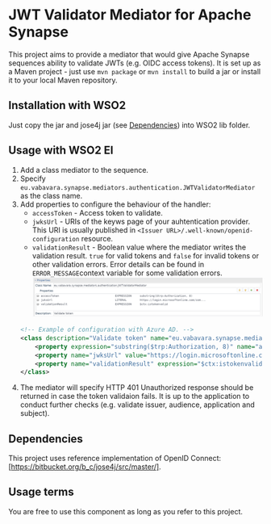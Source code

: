 # JWT Validator Mediator for Apache Synapse

This project aims to provide a mediator that would give Apache Synapse sequences ability to validate JWTs (e.g. OIDC access tokens). It is set up as a Maven project - just use `mvn package` or `mvn install` to build a jar or install it to your local Maven repository.

## Installation with WSO2

Just copy the jar and jose4j jar (see [Dependencies](#Dependencies)) into WSO2 lib folder.

## Usage with WSO2 EI

1. Add a class mediator to the sequence.
2. Specify  `eu.vabavara.synapse.mediators.authentication.JWTValidatorMediator` as the class name.
3. Add properties to configure the behaviour of the handler:
    * `accessToken` - Access token to validate.
    * `jwksUrl` - URIs of the keyws page of your auhtentication provider. This URI is usually published in `<Issuer URL>/.well-known/openid-configuration` resource.
    * `validationResult` - Boolean value where the mediator writes the validation result. `true` for valid tokens and `false` for invalid tokens or other validation errors. Error details can be found in `ERROR_MESSAGE`context variable for some validation errors.
    ![Example of mediator properties in IntegrationStudio](doc/configure_class_mediator.png)
    ```xml
    <!-- Example of configuration with Azure AD. -->
    <class description="Validate token" name="eu.vabavara.synapse.mediators.authentication.JWTValidatorMediator">
        <property expression="substring($trp:Authorization, 8)" name="accessToken"/>
        <property name="jwksUrl" value="https://login.microsoftonline.com/common/discovery/keys"/>
        <property name="validationResult" expression="$ctx:istokenvalid"/>
    </class>
    ```
3. The mediator will specify HTTP 401 Unauthorized response should be returned in case the token validaion fails. It is up to the application to conduct further checks (e.g. validate issuer, audience, application and subject).

## Dependencies

This project uses reference implementation of OpenID Connect: [https://bitbucket.org/b_c/jose4j/src/master/].
    
## Usage terms

You are free to use this component as long as you refer to this project.
